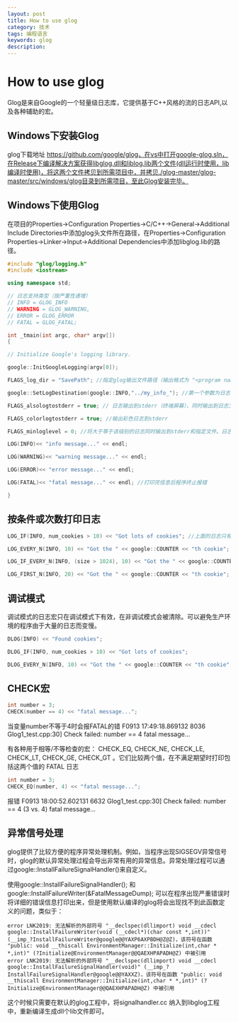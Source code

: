 ```yaml
---
layout: post
title: How to use glog
category: 技术
tags: 编程语言
keywords: glog
description: 
---
```


# How to use glog

Glog是来自Google的一个轻量级日志库，它提供基于C++风格的流的日志API,以及各种辅助的宏。

## Windows下安装Glog

glog下载地址 https://github.com/google/glog，在vs中打开google-glog.sln，在Release下编译解决方案获得libglog.dll和liblog.lib两个文件(dll运行时使用，lib编译时使用)，将这两个文件拷贝到所需项目中，并拷贝./glog-master/glog-master/src/windows/glog目录到所需项目，至此Glog安装完毕。

## Windows下使用Glog

在项目的Properties->Configuration Properties->C/C++->General->Additional Include Directories中添加glog头文件所在路径，在Properties->Configuration Properties->Linker->Input->Additional Dependencies中添加libglog.lib的路径。

```c++
#include "glog/logging.h"
#include <iostream>

using namespace std;

// 日志支持类型（按严重性递增）
// INFO = GLOG_INFO
// WARNING = GLOG_WARNING,
// ERROR = GLOG_ERROR
// FATAL = GLOG_FATAL;

int _tmain(int argc, char* argv[])
{

// Initialize Google's logging library. 

google::InitGoogleLogging(argv[0]);

FLAGS_log_dir = "SavePath"; //指定glog输出文件路径（输出格式为 "<program name>.<hostname>.<user name>.log.<severity level>.<date>.<time>.<pid>"）

google::SetLogDestination(google::INFO,"../my_info_"); //第一个参数为日志级别，第二个参数表示输出目录及日志文件名前缀。

FLAGS_alsologtostderr = true; // 日志输出到stderr（终端屏幕），同时输出到日志文件。 FLAGS_logtostderr = true 日志输出到stderr，不输出到日志文件。

FLAGS_colorlogtostderr = true; //输出彩色日志到stderr

FLAGS_minloglevel = 0; //将大于等于该级别的日志同时输出到stderr和指定文件。日志级别 INFO, WARNING, ERROR, FATAL 的值分别为0、1、2、3。

LOG(INFO)<< "info message..." << endl;

LOG(WARNING)<< "warning message..." << endl;

LOG(ERROR)<< "error message..." << endl;

LOG(FATAL)<< "fatal message..." << endl; //打印完信息后程序终止报错

}
``` 

## 按条件或次数打印日志

```c++
LOG_IF(INFO, num_cookies > 10) << "Got lots of cookies"; //上面的日志只有在满足 num_cookies > 10 时才会打印。

LOG_EVERY_N(INFO, 10) << "Got the " << google::COUNTER << "th cookie"; //执行的第1、11、21、...次时打印日志。 (google::COUNTER 用来表示是哪一次执行)

LOG_IF_EVERY_N(INFO, (size > 1024), 10) << "Got the " << google::COUNTER << "th big cookie"; //执行满足条件的第1、11、21、...次。

LOG_FIRST_N(INFO, 20) << "Got the " << google::COUNTER << "th cookie"; //打印前20次。
```

## 调试模式

调试模式的日志宏只在调试模式下有效，在非调试模式会被清除。可以避免生产环境的程序由于大量的日志而变慢。

```c++
DLOG(INFO) << "Found cookies";

DLOG_IF(INFO, num_cookies > 10) << "Got lots of cookies";

DLOG_EVERY_N(INFO, 10) << "Got the " << google::COUNTER << "th cookie";
```
## CHECK宏

```c++
int number = 3;
CHECK(number == 4) << "fatal message...";
```

当变量number不等于4时会报FATAL的错 F0913 17:49:18.869132  8036 Glog1_test.cpp:30] Check failed: number == 4 fatal message...

有各种用于相等/不等检查的宏： CHECK_EQ, CHECK_NE, CHECK_LE, CHECK_LT, CHECK_GE, CHECK_GT 。它们比较两个值，在不满足期望时打印包括这两个值的 FATAL 日志

```c++
int number = 3;
CHECK_EQ(number, 4) << "fatal message...";
```

报错 F0913 18:00:52.602131  6632 Glog1_test.cpp:30] Check failed: number == 4 (3 vs. 4) fatal message...

## 异常信号处理

glog提供了比较方便的程序异常处理机制。例如，当程序出现SIGSEGV异常信号时，glog的默认异常处理过程会导出非常有用的异常信息。异常处理过程可以通过google::InstallFailureSignalHandler()来自定义。

使用google::InstallFailureSignalHandler(); 和 google::InstallFailureWriter(&FatalMessageDump); 可以在程序出现严重错误时将详细的错误信息打印出来，但是使用默认编译的glog将会出现找不到此函数定义的问题，类似于：

```
error LNK2019: 无法解析的外部符号 "__declspec(dllimport) void __cdecl google::InstallFailureWriter(void (__cdecl*)(char const *,int))" (__imp_?InstallFailureWriter@google@@YAXP6AXPBDH@Z@Z)，该符号在函数 "public: void __thiscall EnvironmentManager::Initialize(int,char * *,int)" (?Initialize@EnvironmentManager@@QAEXHPAPADH@Z) 中被引用
error LNK2019: 无法解析的外部符号 "__declspec(dllimport) void __cdecl google::InstallFailureSignalHandler(void)" (__imp_?InstallFailureSignalHandler@google@@YAXXZ)，该符号在函数 "public: void __thiscall EnvironmentManager::Initialize(int,char * *,int)" (?Initialize@EnvironmentManager@@QAEXHPAPADH@Z) 中被引用
```

这个时候只需要在默认的glog工程中，将signalhandler.cc 纳入到libglog工程中，重新编译生成dll个lib文件即可。

